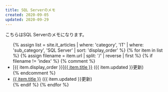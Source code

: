 ```yaml
---
title: SQL Serverのメモ
created: 2020-09-05
updated: 2020-09-29
---
```

こちらはSQL Serverのメモになります。

<ul>
    {% assign list = site.it_articles  | where: 'category', 'IT'
                                       | where: 'sub_category', 'SQL Server'
                                       | sort: 'display_order' %}
    {% for item in list %}
        {% assign filename = item.url | split: '/' | reverse | first %}
        {% if filename != 'index' %}
            {% comment %}
            <li>[{{ item.display_order }}]<a href="{{ item.url }}.html">{{ item.title }}</a> ({{ item.updated }}更新)</li>
            {% endcomment %}
            <li><a href="{{ item.url }}.html">{{ item.title }}</a> ({{ item.updated }}更新)</li>
        {% endif %}
    {% endfor %}
</ul>
